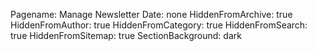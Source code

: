 Pagename: Manage Newsletter
Date: none
HiddenFromArchive: true
HiddenFromAuthor: true
HiddenFromCategory: true
HiddenFromSearch: true
HiddenFromSitemap: true
SectionBackground: dark

